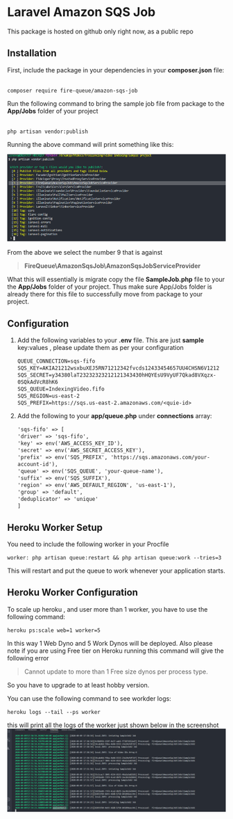 
# Laravel Amazon SQS Job

  

This package is hosted on github only right now, as a public repo

  

## Installation

  

First, include the package in your dependencies in your **composer.json** file:

```

composer require fire-queue/amazon-sqs-job

```

  

Run the following command to bring the sample job file from package to the **App/Jobs** folder of your project

```

php artisan vendor:publish

```

Running the above command will print something like this:

![Screenshot](https://github.com/shujahm/video-indexing/blob/master/documents/Screenshot.png?raw=true)

  

From the above we select the number 9 that is against

> **FireQueue\AmazonSqsJob\AmazonSqsJobServiceProvider**

  

What this will essentially is migrate copy the file **SampleJob.php** file to your the **App/Jobs** folder of your project. Thus make sure App/Jobs folder is already there for this file to successfully move from package to your project.

  

## Configuration

  

1. Add the following variables to your **.env** file. This are just **sample** key:values , please update them as per your configuration

  

	```
	QUEUE_CONNECTION=sqs-fifo
	SQS_KEY=AKIA21212wsxbuXEJ5RN71212342fvcds12433454657UU4CHSN6V1212
	SQS_SECRET=y34380laT23232323212121343430hHQYEsU9VyUF7Qkad8VXqzx-0SQkAdVcR8hK6
	SQS_QUEUE=IndexingVideo.fifo
	SQS_REGION=us-east-2
	SQS_PREFIX=https://sqs.us-east-2.amazonaws.com/<quie-id>
	```

  

2. Add the following to your **app/queue.php** under **connections** array:

	```
	'sqs-fifo' => [
	'driver' => 'sqs-fifo',
	'key' => env('AWS_ACCESS_KEY_ID'),
	'secret' => env('AWS_SECRET_ACCESS_KEY'),
	'prefix' => env('SQS_PREFIX', 'https://sqs.amazonaws.com/your-account-id'),
	'queue' => env('SQS_QUEUE', 'your-queue-name'),
	'suffix' => env('SQS_SUFFIX'),
	'region' => env('AWS_DEFAULT_REGION', 'us-east-1'),
	'group' => 'default',
	'deduplicator' => 'unique'
	]
	```

  

## Heroku Worker Setup

You need to include the following worker in your Procfile

    worker: php artisan queue:restart && php artisan queue:work --tries=3
This will restart and put the queue to work whenever your application starts.

## Heroku Worker Configuration

To scale up heroku , and user more than 1 worker,  you have to use the following command:

    heroku ps:scale web=1 worker=5
In this way 1 Web Dyno and 5 Work Dynos will be deployed. Also please note if you are using Free tier on Heroku running this command will give the following error

> Cannot update to more than 1 Free size dynos per process type.

So you have to upgrade to at least hobby version.

You can use the following command to see workder logs:

    heroku logs --tail --ps worker
this will print all the logs of the worker just shown below in the screenshot
![enter image description here](https://github.com/shujahm/video-indexing/blob/master/documents/Screenshot1.png?raw=true)
